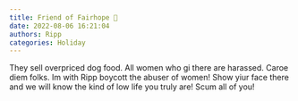 ```yaml
---
title: Friend of Fairhope 👩
date: 2022-08-06 16:21:04
authors: Ripp
categories: Holiday
---
```


 They sell overpriced dog food. All women who gi there are harassed. Caroe diem folks. Im with Ripp boycott the abuser of women! Show yiur face there and we will know the kind of low life you truly are! Scum all of you!